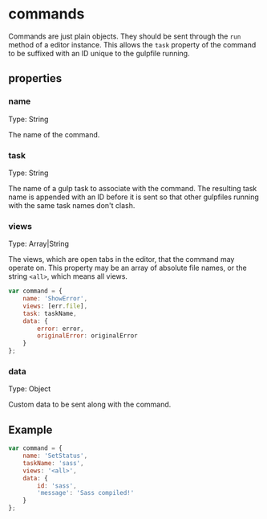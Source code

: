 # commands

Commands are just plain objects. They should be sent through the `run` method of a editor instance. This allows the `task` property of the command to be suffixed with an ID unique to the gulpfile running. 

## properties

### name

Type: String

The name of the command.

### task

Type: String

The name of a gulp task to associate with the command. The resulting task name is appended with an ID before it is sent so that other gulpfiles running with the same task names don't clash. 

### views

Type: Array|String

The views, which are open tabs in the editor, that the command may operate on. This property may be an array of absolute file names, or the string `<all>`, which means all views. 

```javascript
var command = {
	name: 'ShowError',
	views: [err.file],
	task: taskName,
	data: {
		error: error,
		originalError: originalError
	}
};
```

### data

Type: Object

Custom data to be sent along with the command. 

## Example 

```javascript
var command = {
	name: 'SetStatus',
	taskName: 'sass',
	views: '<all>',
	data: {
		id: 'sass',
		'message': 'Sass compiled!'
	}
};
```